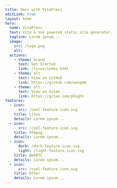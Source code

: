 ```yaml
---
title: Docs with VitePress
editLink: true
layout: home
hero:
  name: VitePress
  text: Vite & Vue powered static site generator.
  tagline: Lorem ipsum...
  image:
    src: /logo.png
    alt: 
  actions:
    - theme: brand
      text: Get Started
      link: /linux/index.html
    - theme: alt
      text: View on GitHub
      link: https://github.com/wangdm
    - theme: alt
      text: View on Gitee
      link: https://gitee.com/phight
features:
  - icon: 
      src: /cool-feature-icon.svg
    title: Linux
    details: Lorem ipsum...
  - icon:
      src: /cool-feature-icon.svg
    title: FFmpeg
    details: Lorem ipsum...
  - icon:
      dark: /dark-feature-icon.svg
      light: /light-feature-icon.svg
    title: WebRTC
    details: Lorem ipsum...
  - icon:
      src: /cool-feature-icon.svg
    title: Other
    details: Lorem ipsum...
---
```

